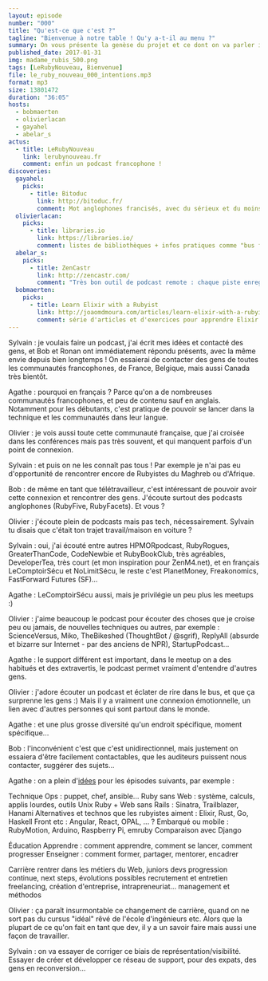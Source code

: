```yaml
---
layout: episode
number: "000"
title: "Qu'est-ce que c'est ?"
tagline: "Bienvenue à notre table ! Qu'y a-t-il au menu ?"
summary: On vous présente la genèse du projet et ce dont on va parler ici.
published_date: 2017-01-31
img: madame_rubis_500.png
tags: [LeRubyNouveau, Bienvenue]
file: le_ruby_nouveau_000_intentions.mp3
format: mp3
size: 13801472
duration: "36:05"
hosts:
  - bobmaerten
  - olivierlacan
  - gayahel
  - abelar_s
actus:
  - title: LeRubyNouveau
    link: lerubynouveau.fr
    comment: enfin un podcast francophone !
discoveries:
  gayahel:
    picks:
      - title: Bitoduc
        link: http://bitoduc.fr/
        comment: Mot anglophones francisés, avec du sérieux et du moins sérieux :)
  olivierlacan:
    picks:
      - title: libraries.io
        link: https://libraries.io/
        comment: listes de bibliothèques + infos pratiques comme "bus factor"
  abelar_s:
    picks:
      - title: ZenCastr
        link: http://zencastr.com/
        comment: "Très bon outil de podcast remote : chaque piste enregistrée en local et re-synchronisée, et plein d'autres choses. Le son ce n'est pas facile, et zencastr nous enlève beaucoup de soucis là-dedans."
  bobmaerten:
    picks:
      - title: Learn Elixir with a Rubyist
        link: http://joaomdmoura.com/articles/learn-elixir-with-a-rubyist-episode-i
        comment: série d'articles et d'exercices pour apprendre Elixir d'après les habitudes des rubyistes.
---
```

Sylvain : je voulais faire un podcast, j'ai écrit mes idées et contacté des gens, et Bob et Ronan ont immédiatement répondu présents, avec la même envie depuis bien longtemps !
On essaierai de contacter des gens de toutes les communautés francophones, de France, Belgique, mais aussi Canada très bientôt.

Agathe : pourquoi en français ? Parce qu'on a de nombreuses communautés francophones, et peu de contenu sauf en anglais. Notamment pour les débutants, c'est pratique de pouvoir se lancer dans la technique et les communautés dans leur langue.

Olivier : je vois aussi toute cette communauté française, que j'ai croisée dans les conférences mais pas très souvent, et qui manquent parfois d'un point de connexion.

Sylvain : et puis on ne les connaît pas tous !
Par exemple je n'ai pas eu d'opportunité de rencontrer encore de Rubyistes du Maghreb ou d'Afrique.

Bob : de même en tant que télétravailleur, c'est intéressant de pouvoir avoir cette connexion et rencontrer des gens. J'écoute surtout des podcasts anglophones (RubyFive, RubyFacets). Et vous ?

Olivier : j'écoute plein de podcasts mais pas tech, nécessairement.
Sylvain tu disais que c'était ton trajet travail/maison en voiture ?

Sylvain : oui, j'ai écouté entre autres HPMORpodcast, RubyRogues, GreaterThanCode, CodeNewbie et RubyBookClub, très agréables,
DeveloperTea, très court (et mon inspiration pour ZenM4.net),
et en français LeComptoirSécu et NoLimitSécu,
le reste c'est PlanetMoney, Freakonomics, FastForward Futures (SF)...

Agathe : LeComptoirSécu aussi, mais je privilégie un peu plus les meetups :)

Olivier : j'aime beaucoup le podcast pour écouter des choses
que je croise peu ou jamais, de nouvelles techniques ou autres, par exemple :
ScienceVersus, Miko, TheBikeshed (ThoughtBot / @sgrif),
ReplyAll (absurde et bizarre sur Internet - par des anciens de NPR),
StartupPodcast...

Agathe : le support différent est important, dans le meetup on a des habitués
et des extravertis, le podcast permet vraiment d'entendre d'autres gens.

Olivier : j'adore écouter un podcast et éclater de rire dans le bus,
et que ça surprenne les gens :) Mais il y a vraiment une connexion
émotionnelle, un lien avec d'autres personnes qui sont partout dans le monde.

Agathe : et une plus grosse diversité qu'un endroit spécifique, moment spécifique...

Bob : l'inconvénient c'est que c'est unidirectionnel, mais justement on essaiera d'être facilement contactables, que les auditeurs puissent nous contacter, suggérer des sujets...

Agathe : on a plein d'[idées](https://github.com/LeRubyNouveau/lerubynouveau.fr/blob/master/documentation/id%C3%A9es.md) pour les épisodes suivants, par exemple :

Technique
    Ops : puppet, chef, ansible...
    Ruby sans Web : système, calculs, applis lourdes, outils Unix
    Ruby + Web sans Rails : Sinatra, Trailblazer, Hanami
    Alternatives et technos que les rubyistes aiment : Elixir, Rust, Go, Haskell
    Front etc : Angular, React, OPAL, ... ?
    Embarqué ou mobile : RubyMotion, Arduino, Raspberry Pi, emruby
    Comparaison avec Django

Éducation
    Apprendre : comment apprendre, comment se lancer, comment progresser
    Enseigner : comment former, partager, mentorer, encadrer

Carrière
    rentrer dans les métiers du Web, juniors devs
    progression continue, next steps, évolutions possibles
    recrutement et entretien
    freelancing, création d'entreprise, intrapreneuriat...
    management et méthodos


Olivier : ça paraît insurmontable ce changement de carrière,
quand on ne sort pas du cursus "idéal" rêvé de l'école d'ingénieurs etc.
Alors que la plupart de ce qu'on fait en tant que dev, il y a un savoir
faire mais aussi une façon de travailler.

Sylvain : on va essayer de corriger ce biais de représentation/visibilité.
Essayer de créer et développer ce réseau de support, pour des expats,
des gens en reconversion...
